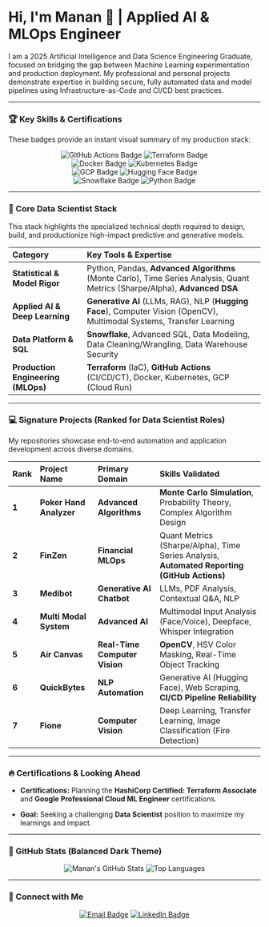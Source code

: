 # Hi, I'm Manan 👋 | Applied AI & MLOps Engineer

I am a 2025 Artificial Intelligence and Data Science Engineering Graduate, focused on bridging the gap between Machine Learning experimentation and production deployment. My professional and personal projects demonstrate expertise in building secure, fully automated data and model pipelines using Infrastructure-as-Code and CI/CD best practices.

---

### 🏆 Key Skills & Certifications

These badges provide an instant visual summary of my production stack:



<p align="center">
    <img src="https://img.shields.io/badge/MLOps%20Automation-GitHub%20Actions-blue?style=for-the-badge&logo=githubactions&logoColor=white" alt="GitHub Actions Badge"/>
    <img src="https://img.shields.io/badge/Infrastructure%20as%20Code-Terraform-7B4397?style=for-the-badge&logo=terraform&logoColor=white" alt="Terraform Badge"/>
    <br>
    <img src="https://img.shields.io/badge/Containerization-Docker-2496ED?style=for-the-badge&logo=docker&logoColor=white" alt="Docker Badge"/>
    <img src="https://img.shields.io/badge/Orchestration-Kubernetes-326CE5?style=for-the-badge&logo=kubernetes&logoColor=white" alt="Kubernetes Badge"/>
    <br>
    <img src="https://img.shields.io/badge/Cloud%20Platform-GCP-4285F4?style=for-the-badge&logo=googlecloud&logoColor=white" alt="GCP Badge"/>
    <img src="https://img.shields.io/badge/AI%2FDL%20Frameworks-Hugging%20Face-FFD131?style=for-the-badge&logo=huggingface&logoColor=white" alt="Hugging Face Badge"/>
    <br>
    <img src="https://img.shields.io/badge/Data%20Warehouse-Snowflake-28B4E6?style=for-the-badge&logo=snowflake&logoColor=white" alt="Snowflake Badge"/>
    <img src="https://img.shields.io/badge/Language-Python-3776AB?style=for-the-badge&logo=python&logoColor=white" alt="Python Badge"/>
</p>

---

### 🚀 Core Data Scientist Stack

This stack highlights the specialized technical depth required to design, build, and productionize high-impact predictive and generative models.

| Category | Key Tools & Expertise |
| :--- | :--- |
| **Statistical & Model Rigor** | Python, Pandas, **Advanced Algorithms** (Monte Carlo), Time Series Analysis, Quant Metrics (Sharpe/Alpha), **Advanced DSA** |
| **Applied AI & Deep Learning** | **Generative AI** (LLMs, RAG), NLP (**Hugging Face**), Computer Vision (OpenCV), Multimodal Systems, Transfer Learning |
| **Data Platform & SQL** | **Snowflake**, Advanced SQL, Data Modeling, Data Cleaning/Wrangling, Data Warehouse Security |
| **Production Engineering (MLOps)** | **Terraform** (IaC), **GitHub Actions** (CI/CD/CT), Docker, Kubernetes, GCP (Cloud Run) |

---

### 💻 Signature Projects (Ranked for Data Scientist Roles)

My repositories showcase end-to-end automation and application development across diverse domains.

| Rank | Project Name | Primary Domain | Skills Validated |
| :--- | :--- | :--- | :--- |
| **1** | **Poker Hand Analyzer** | **Advanced Algorithms** | **Monte Carlo Simulation**, Probability Theory, Complex Algorithm Design |
| **2** | **FinZen** | **Financial MLOps** | Quant Metrics (Sharpe/Alpha), Time Series Analysis, **Automated Reporting (GitHub Actions)** |
| **3** | **Medibot** | **Generative AI Chatbot** | LLMs, PDF Analysis, Contextual Q&A, NLP |
| **4** | **Multi Modal System** | **Advanced AI** | Multimodal Input Analysis (Face/Voice), Deepface, Whisper Integration |
| **5** | **Air Canvas** | **Real-Time Computer Vision** | **OpenCV**, HSV Color Masking, Real-Time Object Tracking |
| **6** | **QuickBytes** | **NLP Automation** | Generative AI (Hugging Face), Web Scraping, **CI/CD Pipeline Reliability** |
| **7** | **Fione** | **Computer Vision** | Deep Learning, Transfer Learning, Image Classification (Fire Detection) |

---

### 🔥 Certifications & Looking Ahead

* **Certifications:** Planning the **HashiCorp Certified: Terraform Associate** and **Google Professional Cloud ML Engineer** certifications.

* **Goal:** Seeking a challenging **Data Scientist** position to maximize my learnings and impact.

---

### 🌱 GitHub Stats (Balanced Dark Theme)

<p align="center">
    <img src="https://github-readme-stats.vercel.app/api?username=manan2607&show_icons=true&theme=dark&hide_border=true&count_private=true&hide_title=true&hide=issues,prs,contribs" alt="Manan's GitHub Stats" />
    <img src="https://github-readme-stats.vercel.app/api/top-langs/?username=manan2607&layout=compact&langs_count=6&theme=dark&hide_border=true&hide_title=true" alt="Top Languages" />
</p>

---

### 💬 Connect with Me

<p align="center">
    <a href="mailto:manangupta.2607@example.com"><img src="https://img.shields.io/badge/Email-D14836?style=for-the-badge&logo=gmail&logoColor=white" alt="Email Badge"/></a>
    <a href="https://www.linkedin.com/in/manan26/"><img src="https://img.shields.io/badge/LinkedIn-0077B5?style=for-the-badge&logo=linkedin&logoColor=white" alt="LinkedIn Badge"/></a>
</p>
